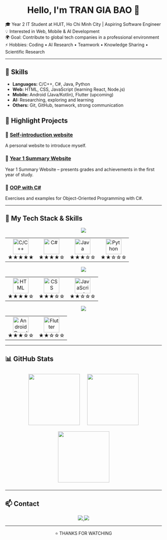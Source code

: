 <h1 align="center">Hello, I'm TRAN GIA BAO 👋</h1>

🎓 Year 2 IT Student at HUIT, Ho Chi Minh City | Aspiring Software Engineer </br>
💡 Interested in Web, Mobile & AI Development </br>
🌍 Goal: Contribute to global tech companies in a professional environment </br>
⚡ Hobbies: Coding • AI Research • Teamwork • Knowledge Sharing • Scientific Research

---

## 🚀 Skills
- **Languages:** C/C++, C#, Java, Python
- **Web:** HTML, CSS, JavaScript (learning React, Node.js)  
- **Mobile:** Android (Java/Kotlin), Flutter (upcoming)  
- **AI:** Researching, exploring and learning  
- **Others:** Git, GitHub, teamwork, strong communication

## 📌 Highlight Projects
### 🔹 [Self-introduction website](https://github.com/GiaBao4406/webGioiThieuBanThan01)
A personal website to introduce myself.
### 🔹 [Year 1 Summary Website](https://github.com/GiaBao4406/WebTongKetNam1)
Year 1 Summary Website – presents grades and achievements in the first year of study.
### 🔹 [OOP with C#](https://github.com/GiaBao4406/OOP-with-C-)  
Exercises and examples for Object-Oriented Programming with C#. 

---

## 🚀 My Tech Stack & Skills  

<!-- Programming Languages -->
<p align="center">
  <img src="https://readme-typing-svg.herokuapp.com?font=Fira+Code&size=22&duration=3000&pause=800&color=00C4FF&center=true&vCenter=true&width=600&lines=💻+Programming+Languages" />
</p>
<table align="center">
  <tr>
    <td align="center">
      <img src="https://skillicons.dev/icons?i=c" height="50" title="C/C++" /><br>★★★★★
    </td>
    <td align="center">
      <img src="https://skillicons.dev/icons?i=cs" height="50" title="C#" /><br>★★★★☆
    </td>
    <td align="center">
      <img src="https://skillicons.dev/icons?i=java" height="50" title="Java" /><br>★★★☆☆
    </td>
    <td align="center">
      <img src="https://skillicons.dev/icons?i=python" height="50" title="Python" /><br>★★☆☆☆
    </td>
  </tr>
</table>

<!-- Web Development -->
<p align="center">
  <img src="https://readme-typing-svg.herokuapp.com?font=Fira+Code&size=22&duration=3000&pause=800&color=00C4FF&center=true&vCenter=true&width=600&lines=🌐+Web+Development" />
</p>
<table align="center">
  <tr>
    <td align="center">
      <img src="https://skillicons.dev/icons?i=html" height="50" title="HTML" /><br>★★★★☆
    </td>
    <td align="center">
      <img src="https://skillicons.dev/icons?i=css" height="50" title="CSS" /><br>★★★☆☆
    </td>
    <td align="center">
      <img src="https://skillicons.dev/icons?i=javascript" height="50" title="JavaScript (React/Node.js Learning)" /><br>★★☆☆☆
    </td>
  </tr>
</table>

<!-- Mobile Development -->
<p align="center">
  <img src="https://readme-typing-svg.herokuapp.com?font=Fira+Code&size=22&duration=3000&pause=800&color=00C4FF&center=true&vCenter=true&width=600&lines=📱+Mobile+Development" />
</p>
<table align="center">
  <tr>
    <td align="center">
      <img src="https://skillicons.dev/icons?i=java" height="50" title="Android Development (Java)" /><br>★★★☆☆
    </td>
    <td align="center">
      <img src="https://skillicons.dev/icons?i=flutter" height="50" title="Flutter" /><br>★★☆☆☆
    </td>
  </tr>
</table>

---

## 📊 GitHub Stats  
<p align="center">
   <img src="https://github-readme-stats.vercel.app/api?username=GiaBao4406&show_icons=true&theme=radical" height="165" style="display:inline-block; margin:10px;"/>
  <img src="https://github-readme-stats.vercel.app/api/top-langs/?username=GiaBao4406&layout=compact&theme=radical" height="165" style="display:inline-block; margin:10px;"/>
  <img src="https://github-readme-streak-stats.herokuapp.com/?user=GiaBao4406&theme=radical" height="165" style="display:inline-block; margin:10px;"/>
</p> 

---

## 📫 Contact  

<p align="center">
  <a href="mailto:g.baotran06@gmail.com">
    <img src="https://img.shields.io/badge/Email-D14836?style=for-the-badge&logo=gmail&logoColor=white"/>
  </a>
  <a href="https://www.facebook.com/gibor06">
    <img src="https://img.shields.io/badge/Facebook-1877F2?style=for-the-badge&logo=facebook&logoColor=white"/>
  </a>
</p>

---

<p align="center">⭐️ THANKS FOR WATCHING</p>
